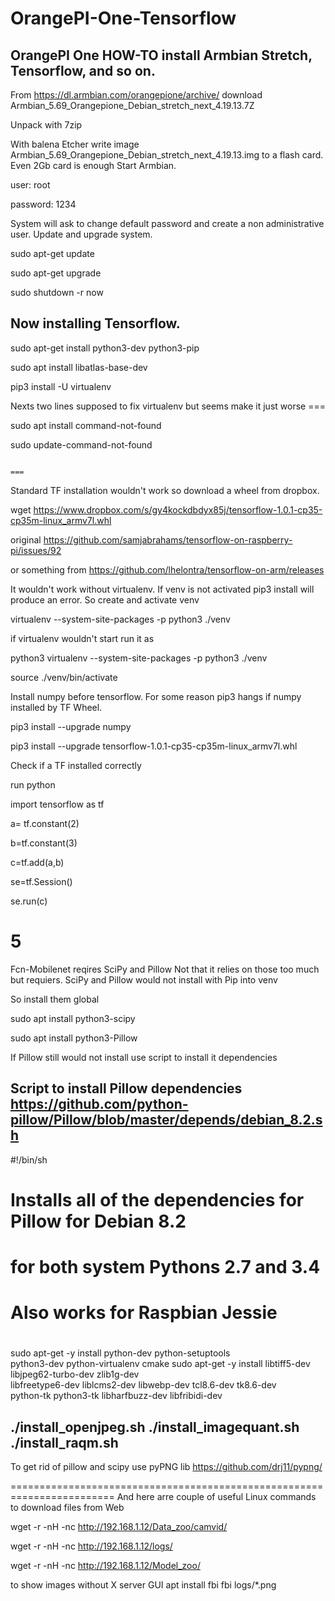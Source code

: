 # OrangePI-One-Tensorflow
OrangePI One 
HOW-TO install Armbian Stretch, Tensorflow, and so on.
------------------------------------------------------

From  https://dl.armbian.com/orangepione/archive/
download Armbian_5.69_Orangepione_Debian_stretch_next_4.19.13.7Z

Unpack with 7zip

With  balena Etcher write image Armbian_5.69_Orangepione_Debian_stretch_next_4.19.13.img to a flash card. 
Even 2Gb card is enough
Start Armbian.

user: root

password: 1234

System will ask to change default password and create a non administrative user.
Update and upgrade system.

sudo apt-get update

sudo apt-get upgrade

sudo shutdown -r now

Now installing Tensorflow.
------------------------------------------------------------------------------

sudo apt-get install python3-dev python3-pip 

sudo apt install libatlas-base-dev

pip3 install -U virtualenv 

Nexts two lines supposed to fix virtualenv but seems make it just worse ===

sudo apt install command-not-found

sudo update-command-not-found

                                                                        ===
Standard TF installation wouldn't work so download a wheel from dropbox.

wget https://www.dropbox.com/s/gy4kockdbdyx85j/tensorflow-1.0.1-cp35-cp35m-linux_armv7l.whl

original https://github.com/samjabrahams/tensorflow-on-raspberry-pi/issues/92

or something from https://github.com/lhelontra/tensorflow-on-arm/releases

It wouldn't work without virtualenv. If venv is not activated pip3 install will produce an error.
So create and activate venv 

virtualenv --system-site-packages -p python3 ./venv

if virtualenv wouldn't start run it as

python3 virtualenv --system-site-packages -p python3 ./venv

source ./venv/bin/activate


Install numpy before tensorflow. For some reason pip3 hangs if numpy installed by TF Wheel.

pip3 install --upgrade numpy

pip3 install --upgrade tensorflow-1.0.1-cp35-cp35m-linux_armv7l.whl

Check if a TF installed correctly

run python

import tensorflow as tf

a= tf.constant(2)

b=tf.constant(3)

c=tf.add(a,b)

se=tf.Session()

se.run(c)

5
========================================================================
Fcn-Mobilenet reqires SciPy and Pillow Not that it relies on those too much but requiers.
SciPy and Pillow would not install with Pip into venv

So install them global

sudo apt install python3-scipy

sudo apt install python3-Pillow

If Pillow still would not install use script to install it dependencies

Script to install Pillow dependencies
https://github.com/python-pillow/Pillow/blob/master/depends/debian_8.2.sh
-------------
#!/bin/sh

#
# Installs all of the dependencies for Pillow for Debian 8.2
# for both system Pythons 2.7 and 3.4
#
# Also works for Raspbian Jessie
#

sudo apt-get -y install python-dev python-setuptools \
    python3-dev python-virtualenv cmake
sudo apt-get -y install libtiff5-dev libjpeg62-turbo-dev zlib1g-dev \
     libfreetype6-dev liblcms2-dev libwebp-dev tcl8.6-dev tk8.6-dev \
     python-tk python3-tk libharfbuzz-dev libfribidi-dev

./install_openjpeg.sh
./install_imagequant.sh
./install_raqm.sh
------------

To get rid of pillow and scipy use pyPNG lib
https://github.com/drj11/pypng/ 

========================================================================
And here arre couple of useful Linux commands 
to download files from Web

wget -r -nH -nc http://192.168.1.12/Data_zoo/camvid/

wget -r -nH -nc http://192.168.1.12/logs/

wget -r -nH -nc http://192.168.1.12/Model_zoo/


to show images without X server GUI
apt install fbi
fbi logs/*.png

